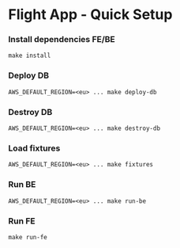 # Flight App - Quick Setup

### Install dependencies FE/BE
```
make install
```

### Deploy DB
```
AWS_DEFAULT_REGION=<eu> ... make deploy-db
```

### Destroy DB
```
AWS_DEFAULT_REGION=<eu> ... make destroy-db
```

### Load fixtures
```
AWS_DEFAULT_REGION=<eu> ... make fixtures
```

### Run BE
```
AWS_DEFAULT_REGION=<eu> ... make run-be
```

### Run FE
```
make run-fe
```
